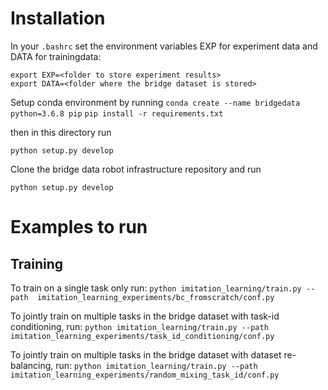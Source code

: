 # Installation

In your `.bashrc` set the environment variables EXP for experiment data and DATA for trainingdata:

```
export EXP=<folder to store experiment results>
export DATA=<folder where the bridge dataset is stored>
```

Setup conda environment by running
`conda create --name bridgedata python=3.6.8 pip`
`pip install -r requirements.txt`

then in this directory run

`python setup.py develop`

Clone the bridge data robot infrastructure repository and run

`python setup.py develop`

# Examples to run

## Training
To train on a single task only run:
`python imitation_learning/train.py --path  imitation_learning_experiments/bc_fromscratch/conf.py`

To jointly train on multiple tasks in the bridge dataset with task-id conditioning, run:
`python imitation_learning/train.py --path  imitation_learning_experiments/task_id_conditioning/conf.py`

To jointly train on multiple tasks in the bridge dataset with dataset re-balancing, run:
`python imitation_learning/train.py --path  imitation_learning_experiments/random_mixing_task_id/conf.py`

